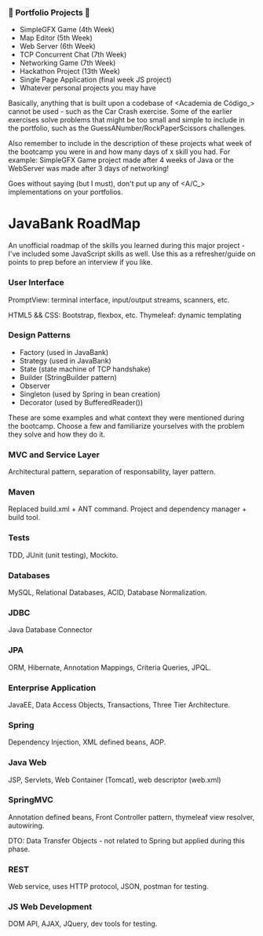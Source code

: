 ### 🚧 Portfolio Projects 🚧

+ SimpleGFX Game (4th Week)
+ Map Editor (5th Week)
+ Web Server (6th Week)
+ TCP Concurrent Chat (7th Week)
+ Networking Game (7th Week)
+ Hackathon Project (13th Week)
+ Single Page Application (final week JS project)
+ Whatever personal projects you may have

Basically, anything that is built upon a codebase of <Academia de Código_> cannot be used - such as the Car Crash exercise. Some of the earlier exercises solve problems that might be too small and simple to include in the portfolio, such as the GuessANumber/RockPaperScissors challenges.

Also remember to include in the description of these projects what week of the bootcamp you were in and how many days of x skill you had. For example: SimpleGFX Game project made after 4 weeks of Java or the WebServer was made after 3 days of networking!

Goes without saying (but I must), don't put up any of <A/C_> implementations on your portfolios.

# JavaBank RoadMap

An unofficial roadmap of the skills you learned during this major project - I've included some JavaScript skills as well. Use this as a refresher/guide on points to prep before an interview if you like.

### User Interface

PromptView: terminal interface, input/output streams, scanners, etc.

HTML5 && CSS: Bootstrap, flexbox, etc.
Thymeleaf: dynamic templating

### Design Patterns

+ Factory (used in JavaBank)
+ Strategy (used in JavaBank)
+ State (state machine of TCP handshake)
+ Builder (StringBuilder pattern)
+ Observer 
+ Singleton (used by Spring in bean creation)
+ Decorator (used by BufferedReader())

These are some examples and what context they were mentioned during the bootcamp. Choose a few and familiarize yourselves with the problem they solve and how they do it.

### MVC and Service Layer

Architectural pattern, separation of responsability, layer pattern.

### Maven

Replaced build.xml + ANT command. Project and dependency manager + build tool.

### Tests

TDD, JUnit (unit testing), Mockito.

### Databases

MySQL, Relational Databases, ACID, Database Normalization.

### JDBC

Java Database Connector

### JPA

ORM, Hibernate, Annotation Mappings, Criteria Queries, JPQL.

### Enterprise Application

JavaEE, Data Access Objects, Transactions, Three Tier Architecture.

### Spring

Dependency Injection, XML defined beans, AOP.

### Java Web

JSP, Servlets, Web Container (Tomcat), web descriptor (web.xml)

### SpringMVC

Annotation defined beans, Front Controller pattern, thymeleaf view resolver, autowiring.

DTO: Data Transfer Objects - not related to Spring but applied during this phase.

### REST

Web service, uses HTTP protocol, JSON, postman for testing.

### JS Web Development

DOM API, AJAX, JQuery, dev tools for testing.


